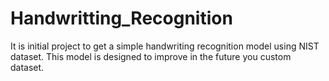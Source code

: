 # Handwritting_Recognition
It is initial project to get a simple handwriting recognition model using NIST dataset. This model is designed to improve in the future you custom dataset.
